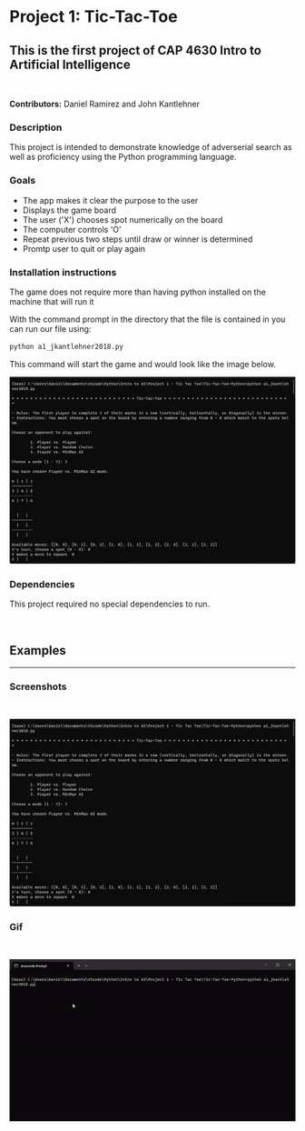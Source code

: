 # Project 1: Tic-Tac-Toe

## This is the first project of CAP 4630 Intro to Artificial Intelligence

</br>

__Contributors:__ Daniel Ramirez and John Kantlehner

### __Description__

This project is intended to demonstrate knowledge of adverserial search as well as proficiency using the Python programming language.

### __Goals__
* The app makes it clear the purpose to the user
* Displays the game board
* The user ('X') chooses spot numerically on the board
* The computer controls 'O'
* Repeat previous two steps until draw or winner is determined
* Promtp user to quit or play again

### __Installation instructions__

The game does not require more than having python installed on the machine that will run it

With the command prompt in the directory that the file is contained in you can run our file using:

```xml
python a1_jkantlehner2018.py
```

This command will start the game and would look like the image below.

![Tic Tac Toe starting screen](/readme_res/start.png)

### __Dependencies__
This project required no special dependencies to run.

</br>

## __Examples__
---

### __Screenshots__

</br>

![Tic Tac Toe starting screen](readme_res/start.png)

### __Gif__

</br>

![Gif of game against AI](readme_res/game%20gif.gif)

